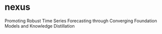 # nexus
Promoting Robust Time Series Forecasting through Converging Foundation Models and Knowledge Distillation
